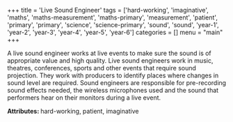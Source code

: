 +++
title = 'Live Sound Engineer'
tags = ['hard-working', 'imaginative', 'maths', 'maths-measurement', 'maths-primary', 'measurement', 'patient', 'primary', 'primary', 'science', 'science-primary', 'sound', 'sound', 'year-1', 'year-2', 'year-3', 'year-4', 'year-5', 'year-6']
categories = []
menu = "main"
+++

A live sound engineer works at live events to make sure the sound is of appropriate value and high quality. Live sound engineers work in music, theatres, conferences, sports and other events that require sound projection. They work with producers to identify places where changes in sound level are required. Sound engineers are responsible for pre-recording sound effects needed, the wireless microphones used and the sound that performers hear on their monitors during a live event.

<strong>Attributes: </strong>hard-working, patient, imaginative
